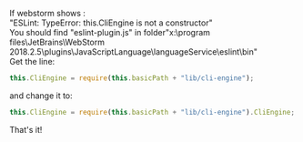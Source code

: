 If webstorm shows :    
       "ESLint: TypeError: this.CliEngine is not a constructor"    
You should find 
       "eslint-plugin.js" in folder"x:\program files\JetBrains\WebStorm 2018.2.5\plugins\JavaScriptLanguage\languageService\eslint\bin"    
Get the line:       
```javascript
this.CliEngine = require(this.basicPath + "lib/cli-engine");
```

and change it to:

```javascript
this.CliEngine = require(this.basicPath + "lib/cli-engine").CliEngine;
```

That's it!
